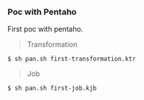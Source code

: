 ### Poc with Pentaho

First poc with pentaho.

> Transformation

```
$ sh pan.sh first-transformation.ktr
```

> Job

```
$ sh pan.sh first-job.kjb
```